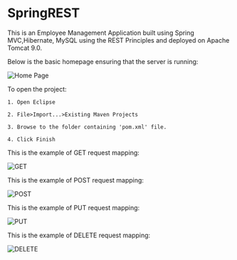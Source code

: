 # SpringREST

This is an Employee Management Application built using Spring MVC,Hibernate, MySQL using the REST Principles and deployed on Apache Tomcat 9.0.

Below is the basic homepage ensuring that the server is running:

![Home Page](https://github.com/gauravbnsl/SpringREST/blob/master/spring-crm-rest-demo/screenshots/Screenshot%20(32).png)

To open the project:

`1. Open Eclipse`

`2. File>Import...>Existing Maven Projects`

`3. Browse to the folder containing 'pom.xml' file.`

`4. Click Finish`

This is the example of GET request mapping:

![GET](https://github.com/gauravbnsl/SpringREST/blob/master/spring-crm-rest-demo/screenshots/Screenshot%20(28).png)

This is the example of POST request mapping:

![POST](https://github.com/gauravbnsl/SpringREST/blob/master/spring-crm-rest-demo/screenshots/Screenshot%20(29).png)

This is the example of PUT request mapping:

![PUT](https://github.com/gauravbnsl/SpringREST/blob/master/spring-crm-rest-demo/screenshots/Screenshot%20(30).png)

This is the example of DELETE request mapping:

![DELETE](https://github.com/gauravbnsl/SpringREST/blob/master/spring-crm-rest-demo/screenshots/Screenshot%20(31).png)
